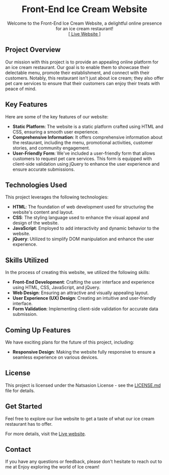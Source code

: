 <h1 align="center">Front-End Ice Cream Website</h1>

<p align="center">
    Welcome to the Front-End Ice Cream Website, a delightful online presence for an ice cream restaurant!
    <br>
    <a href="https://nsicecream.netlify.app/index.html">[ Live Website ]</a>
</p>

## Project Overview
Our mission with this project is to provide an appealing online platform for an ice cream restaurant. Our goal is to enable them to showcase their delectable menu, promote their establishment, and connect with their customers. Notably, this restaurant isn't just about ice cream; they also offer pet care services to ensure that their customers can enjoy their treats with peace of mind.

## Key Features
Here are some of the key features of our website:

- **Static Platform**: The website is a static platform crafted using HTML and CSS, ensuring a smooth user experience.
- **Comprehensive Information**: It offers comprehensive information about the restaurant, including the menu, promotional activities, customer stories, and community engagement.
- **User-Friendly Form**: We've included a user-friendly form that allows customers to request pet care services. This form is equipped with client-side validation using jQuery to enhance the user experience and ensure accurate submissions.

## Technologies Used
This project leverages the following technologies:

- **HTML**: The foundation of web development used for structuring the website's content and layout.
- **CSS**: The styling language used to enhance the visual appeal and design of the website.
- **JavaScript**: Employed to add interactivity and dynamic behavior to the website.
- **jQuery**: Utilized to simplify DOM manipulation and enhance the user experience.

## Skills Utilized
In the process of creating this website, we utilized the following skills:

- **Front-End Development**: Crafting the user interface and experience using HTML, CSS, JavaScript, and jQuery.
- **Web Design**: Ensuring an attractive and visually appealing layout.
- **User Experience (UX) Design**: Creating an intuitive and user-friendly interface.
- **Form Validation**: Implementing client-side validation for accurate data submission.

## Coming Up Features
We have exciting plans for the future of this project, including:

- **Responsive Design**: Making the website fully responsive to ensure a seamless experience on various devices.

## License
This project is licensed under the Natsasion License - see the [LICENSE.md](LICENSE) file for details.

## Get Started
Feel free to explore our live website to get a taste of what our ice cream restaurant has to offer.

For more details, visit the [Live website](https://nsicecream.netlify.app/index.html).

## Contact
If you have any questions or feedback, please don't hesitate to reach out to me at 
Enjoy exploring the world of Ice cream!

